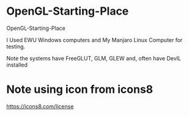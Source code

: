 # OpenGL-Starting-Place
OpenGL-Starting-Place

I Used EWU Windows computers and My Manjaro Linux Computer for testing.

Note the systems have FreeGLUT, GLM, GLEW and, often have DevIL installed

# Note using icon from icons8
https://icons8.com/license
